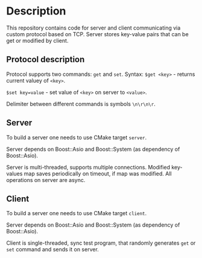 # Description
This repository contains code for server and client communicating via custom protocol based on TCP. Server stores key-value pairs that can be get or modified by client.
## Protocol description
Protocol supports two commands: `get` and `set`.
Syntax:
`$get <key>` - returns current valuey of `<key>`.

`$set key=value` - set value of `<key>` on server to `<value>`.

Delimiter between different commands is symbols `\n\r\n\r`.

## Server
To build a server one needs to use CMake target `server`.

Server depends on Boost::Asio and Boost::System (as dependency of Boost::Asio).

Server is multi-threaded, supports multiple connections. Modified key-values map saves periodically on timeout, if map was modified. All operations on server are async.

## Client
To build a server one needs to use CMake target `client`.

Server depends on Boost::Asio and Boost::System (as dependency of Boost::Asio).

Client is single-threaded, sync test program, that randomly generates `get` or `set` command and sends it on server.